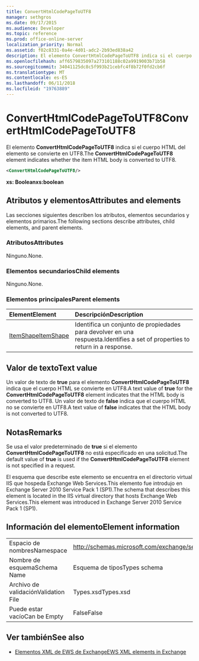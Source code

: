 ```yaml
---
title: ConvertHtmlCodePageToUTF8
manager: sethgros
ms.date: 09/17/2015
ms.audience: Developer
ms.topic: reference
ms.prod: office-online-server
localization_priority: Normal
ms.assetid: f02c8331-0a4e-4d01-adc2-2b93ed838a42
description: El elemento ConvertHtmlCodePageToUTF8 indica si el cuerpo HTML del elemento se convierte en UTF8.
ms.openlocfilehash: aff6579835097a273101188c02a9919003b71b58
ms.sourcegitcommit: 34041125dc8c5f993b21cebfc4f8b72f0fd2cb6f
ms.translationtype: MT
ms.contentlocale: es-ES
ms.lasthandoff: 06/11/2018
ms.locfileid: "19763889"
---
```

# <a name="converthtmlcodepagetoutf8"></a><span data-ttu-id="3ca15-103">ConvertHtmlCodePageToUTF8</span><span class="sxs-lookup"><span data-stu-id="3ca15-103">ConvertHtmlCodePageToUTF8</span></span>

<span data-ttu-id="3ca15-104">El elemento **ConvertHtmlCodePageToUTF8** indica si el cuerpo HTML del elemento se convierte en UTF8.</span><span class="sxs-lookup"><span data-stu-id="3ca15-104">The **ConvertHtmlCodePageToUTF8** element indicates whether the item HTML body is converted to UTF8.</span></span> 
  
```XML
<ConvertHtmlCodePageToUTF8/>
```

 <span data-ttu-id="3ca15-105">**xs: Boolean**</span><span class="sxs-lookup"><span data-stu-id="3ca15-105">**xs:boolean**</span></span>
## <a name="attributes-and-elements"></a><span data-ttu-id="3ca15-106">Atributos y elementos</span><span class="sxs-lookup"><span data-stu-id="3ca15-106">Attributes and elements</span></span>

<span data-ttu-id="3ca15-107">Las secciones siguientes describen los atributos, elementos secundarios y elementos primarios.</span><span class="sxs-lookup"><span data-stu-id="3ca15-107">The following sections describe attributes, child elements, and parent elements.</span></span>
  
### <a name="attributes"></a><span data-ttu-id="3ca15-108">Atributos</span><span class="sxs-lookup"><span data-stu-id="3ca15-108">Attributes</span></span>

<span data-ttu-id="3ca15-109">Ninguno.</span><span class="sxs-lookup"><span data-stu-id="3ca15-109">None.</span></span>
  
### <a name="child-elements"></a><span data-ttu-id="3ca15-110">Elementos secundarios</span><span class="sxs-lookup"><span data-stu-id="3ca15-110">Child elements</span></span>

<span data-ttu-id="3ca15-111">Ninguno.</span><span class="sxs-lookup"><span data-stu-id="3ca15-111">None.</span></span>
  
### <a name="parent-elements"></a><span data-ttu-id="3ca15-112">Elementos principales</span><span class="sxs-lookup"><span data-stu-id="3ca15-112">Parent elements</span></span>

|<span data-ttu-id="3ca15-113">**Element**</span><span class="sxs-lookup"><span data-stu-id="3ca15-113">**Element**</span></span>|<span data-ttu-id="3ca15-114">**Descripción**</span><span class="sxs-lookup"><span data-stu-id="3ca15-114">**Description**</span></span>|
|:-----|:-----|
|[<span data-ttu-id="3ca15-115">ItemShape</span><span class="sxs-lookup"><span data-stu-id="3ca15-115">ItemShape</span></span>](itemshape.md) <br/> |<span data-ttu-id="3ca15-116">Identifica un conjunto de propiedades para devolver en una respuesta.</span><span class="sxs-lookup"><span data-stu-id="3ca15-116">Identifies a set of properties to return in a response.</span></span>  <br/> |
   
## <a name="text-value"></a><span data-ttu-id="3ca15-117">Valor de texto</span><span class="sxs-lookup"><span data-stu-id="3ca15-117">Text value</span></span>

<span data-ttu-id="3ca15-118">Un valor de texto de **true** para el elemento **ConvertHtmlCodePageToUTF8** indica que el cuerpo HTML se convierte en UTF8.</span><span class="sxs-lookup"><span data-stu-id="3ca15-118">A text value of **true** for the **ConvertHtmlCodePageToUTF8** element indicates that the HTML body is converted to UTF8.</span></span> <span data-ttu-id="3ca15-119">Un valor de texto de **false** indica que el cuerpo HTML no se convierte en UTF8.</span><span class="sxs-lookup"><span data-stu-id="3ca15-119">A text value of **false** indicates that the HTML body is not converted to UTF8.</span></span> 
  
## <a name="remarks"></a><span data-ttu-id="3ca15-120">Notas</span><span class="sxs-lookup"><span data-stu-id="3ca15-120">Remarks</span></span>

<span data-ttu-id="3ca15-121">Se usa el valor predeterminado de **true** si el elemento **ConvertHtmlCodePageToUTF8** no está especificado en una solicitud.</span><span class="sxs-lookup"><span data-stu-id="3ca15-121">The default value of **true** is used if the **ConvertHtmlCodePageToUTF8** element is not specified in a request.</span></span> 
  
<span data-ttu-id="3ca15-122">El esquema que describe este elemento se encuentra en el directorio virtual IIS que hospeda Exchange Web Services.This elemento fue introdujo en Exchange Server 2010 Service Pack 1 (SP1).</span><span class="sxs-lookup"><span data-stu-id="3ca15-122">The schema that describes this element is located in the IIS virtual directory that hosts Exchange Web Services.This element was introduced in Exchange Server 2010 Service Pack 1 (SP1).</span></span>
  
## <a name="element-information"></a><span data-ttu-id="3ca15-123">Información del elemento</span><span class="sxs-lookup"><span data-stu-id="3ca15-123">Element information</span></span>

|||
|:-----|:-----|
|<span data-ttu-id="3ca15-124">Espacio de nombres</span><span class="sxs-lookup"><span data-stu-id="3ca15-124">Namespace</span></span>  <br/> |http://schemas.microsoft.com/exchange/services/2006/types  <br/> |
|<span data-ttu-id="3ca15-125">Nombre de esquema</span><span class="sxs-lookup"><span data-stu-id="3ca15-125">Schema Name</span></span>  <br/> |<span data-ttu-id="3ca15-126">Esquema de tipos</span><span class="sxs-lookup"><span data-stu-id="3ca15-126">Types schema</span></span>  <br/> |
|<span data-ttu-id="3ca15-127">Archivo de validación</span><span class="sxs-lookup"><span data-stu-id="3ca15-127">Validation File</span></span>  <br/> |<span data-ttu-id="3ca15-128">Types.xsd</span><span class="sxs-lookup"><span data-stu-id="3ca15-128">Types.xsd</span></span>  <br/> |
|<span data-ttu-id="3ca15-129">Puede estar vacío</span><span class="sxs-lookup"><span data-stu-id="3ca15-129">Can be Empty</span></span>  <br/> |<span data-ttu-id="3ca15-130">False</span><span class="sxs-lookup"><span data-stu-id="3ca15-130">False</span></span>  <br/> |
   
## <a name="see-also"></a><span data-ttu-id="3ca15-131">Ver también</span><span class="sxs-lookup"><span data-stu-id="3ca15-131">See also</span></span>



- [<span data-ttu-id="3ca15-132">Elementos XML de EWS de Exchange</span><span class="sxs-lookup"><span data-stu-id="3ca15-132">EWS XML elements in Exchange</span></span>](ews-xml-elements-in-exchange.md)

